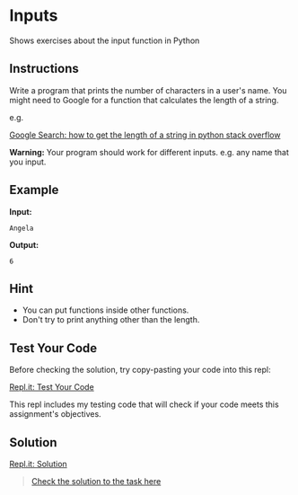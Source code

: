# Inputs

Shows exercises about the input function in Python

## Instructions

Write a program that prints the number of characters in a user's name. You might need to Google for a function that calculates the length of a string.

e.g.

[Google Search: how to get the length of a string in python stack overflow](https://www.google.com/search?q=how+to+get+the+length+of+a+string+in+python+stack+overflow)

**Warning:** Your program should work for different inputs. e.g. any name that you input.

## Example

**Input:**
```
Angela
```

**Output:**
```
6
```

## Hint

- You can put functions inside other functions.
- Don't try to print anything other than the length.

## Test Your Code

Before checking the solution, try copy-pasting your code into this repl:

[Repl.it: Test Your Code](https://repl.it/@appbrewery/day-1-3-test-your-code)

This repl includes my testing code that will check if your code meets this assignment's objectives.

## Solution

[Repl.it: Solution](https://repl.it/@appbrewery/day-1-3-solution)

> [Check the solution to the task here](./06_input-exercise.py)
